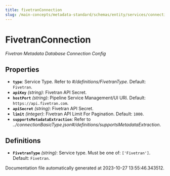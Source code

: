 ```yaml
---
title: fivetranConnection
slug: /main-concepts/metadata-standard/schemas/entity/services/connections/pipeline/fivetranconnection
---
```


# FivetranConnection

*Fivetran Metadata Database Connection Config*

## Properties

- **`type`**: Service Type. Refer to *#/definitions/FivetranType*. Default: `Fivetran`.
- **`apiKey`** *(string)*: Fivetran API Secret.
- **`hostPort`** *(string)*: Pipeline Service Management/UI URI. Default: `https://api.fivetran.com`.
- **`apiSecret`** *(string)*: Fivetran API Secret.
- **`limit`** *(integer)*: Fivetran API Limit For Pagination. Default: `1000`.
- **`supportsMetadataExtraction`**: Refer to *../connectionBasicType.json#/definitions/supportsMetadataExtraction*.
## Definitions

- **`FivetranType`** *(string)*: Service type. Must be one of: `['Fivetran']`. Default: `Fivetran`.


Documentation file automatically generated at 2023-10-27 13:55:46.343512.
